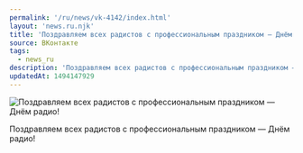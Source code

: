 ```yaml
---
permalink: '/ru/news/vk-4142/index.html'
layout: 'news.ru.njk'
title: 'Поздравляем всех радистов с профессиональным праздником — Днём радио!'
source: ВКонтакте
tags:
  - news_ru
description: 'Поздравляем всех радистов с профессиональным праздником — Днём радио!'
updatedAt: 1494147929
---
```

![Поздравляем всех радистов с профессиональным праздником — Днём радио!](https://sun9-22.userapi.com/impf/c836120/v836120484/39060/SogMqwbd3Lc.jpg?size=960x640&quality=96&proxy=1&sign=871dfb13bcfca0fdfa87efad6afe49ef&c_uniq_tag=ZN2zpe0QcuuBz5OSfFDT--TwH6lnftgczEM9hYGS4lc&type=album)

Поздравляем всех радистов с профессиональным праздником — Днём радио!
